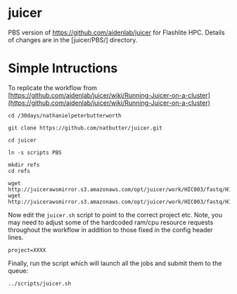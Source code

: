 # juicer
PBS version of https://github.com/aidenlab/juicer for Flashlite HPC. Details of changes are in the [juicer/PBS/] directory.

# Simple Intructions
To replicate the workflow from [https://github.com/aidenlab/juicer/wiki/Running-Juicer-on-a-cluster](https://github.com/aidenlab/juicer/wiki/Running-Juicer-on-a-cluster) 

```
cd /30days/nathanielpeterbutterworth

git clone https://github.com/natbutter/juicer.git

cd juicer

ln -s scripts PBS 

mkdir refs 
cd refs

wget http://juicerawsmirror.s3.amazonaws.com/opt/juicer/work/HIC003/fastq/HIC003_S2_L001_R1_001.fastq.gz
wget http://juicerawsmirror.s3.amazonaws.com/opt/juicer/work/HIC003/fastq/HIC003_S2_L001_R2_001.fastq.gz

```
Now edit the ```juicer.sh``` script to point to the correct project etc. Note, you may need to adjust some of the hardcoded ram/cpu resource requests throughout the workflow in addition to those fixed in the config header lines.

```
project=XXXX
```

Finally, run the script which will launch all the jobs and submit them to the queue:
```
../scripts/juicer.sh
```
